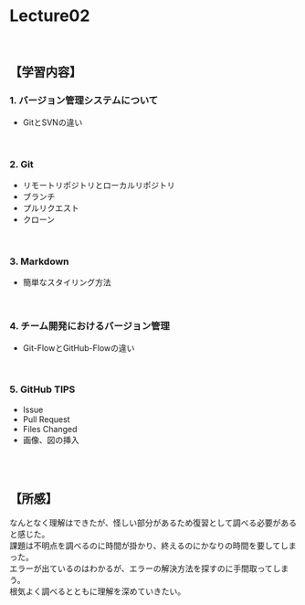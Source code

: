 # Lecture02

<br>

## 【学習内容】
### 1. バージョン管理システムについて
- GitとSVNの違い

<br>

### 2. Git
- リモートリポジトリとローカルリポジトリ
- ブランチ
- プルリクエスト
- クローン

<br>

### 3. Markdown
- 簡単なスタイリング方法

<br>

### 4. チーム開発におけるバージョン管理
- Git-FlowとGitHub-Flowの違い

<br>

### 5. GitHub TIPS
- Issue
- Pull Request
- Files Changed
- 画像、図の挿入

<br>
<br>

## 【所感】
なんとなく理解はできたが、怪しい部分があるため復習として調べる必要があると感じた。<br>課題は不明点を調べるのに時間が掛かり、終えるのにかなりの時間を要してしまった。<br>エラーが出ているのはわかるが、エラーの解決方法を探すのに手間取ってしまう。<br>
根気よく調べるとともに理解を深めていきたい。